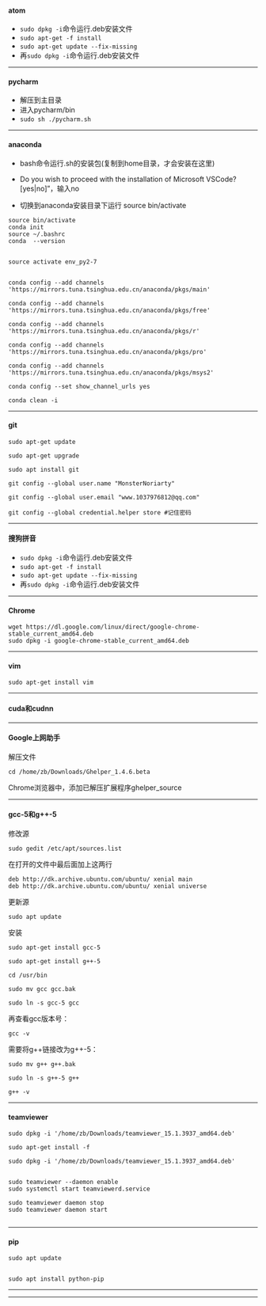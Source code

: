 
#### atom

- `sudo dpkg -i`命令运行.deb安装文件
- `sudo apt-get -f install`
- `sudo apt-get update --fix-missing`
- 再`sudo dpkg -i`命令运行.deb安装文件

---


#### pycharm

- 解压到主目录
- 进入pycharm/bin
- `sudo sh ./pycharm.sh`

---

#### anaconda

- bash命令运行.sh的安装包(复制到home目录，才会安装在这里)

- Do you wish to proceed with the installation of Microsoft VSCode? [yes|no]”，输入no

- 切换到anaconda安装目录下运行 source bin/activate
```
source bin/activate
conda init
source ~/.bashrc
conda  --version
```

```

source activate env_py2-7


```

```
conda config --add channels 'https://mirrors.tuna.tsinghua.edu.cn/anaconda/pkgs/main'

conda config --add channels 'https://mirrors.tuna.tsinghua.edu.cn/anaconda/pkgs/free'

conda config --add channels 'https://mirrors.tuna.tsinghua.edu.cn/anaconda/pkgs/r'

conda config --add channels 'https://mirrors.tuna.tsinghua.edu.cn/anaconda/pkgs/pro'

conda config --add channels 'https://mirrors.tuna.tsinghua.edu.cn/anaconda/pkgs/msys2'

conda config --set show_channel_urls yes

conda clean -i
```

---

#### git

```
sudo apt-get update

sudo apt-get upgrade

sudo apt install git

git config --global user.name "MonsterNoriarty"

git config --global user.email "www.1037976812@qq.com"

git config --global credential.helper store #记住密码
```

---

#### 搜狗拼音

- `sudo dpkg -i`命令运行.deb安装文件
- `sudo apt-get -f install`
- `sudo apt-get update --fix-missing`
- 再`sudo dpkg -i`命令运行.deb安装文件

---

#### Chrome

```
wget https://dl.google.com/linux/direct/google-chrome-stable_current_amd64.deb
sudo dpkg -i google-chrome-stable_current_amd64.deb
```

---
#### vim

```
sudo apt-get install vim

```

---
#### cuda和cudnn


---

#### Google上网助手


解压文件
```
cd /home/zb/Downloads/Ghelper_1.4.6.beta
```
Chrome浏览器中，添加已解压扩展程序ghelper_source

---

#### gcc-5和g++-5

修改源
```
sudo gedit /etc/apt/sources.list
```

在打开的文件中最后面加上这两行
```
deb http://dk.archive.ubuntu.com/ubuntu/ xenial main
deb http://dk.archive.ubuntu.com/ubuntu/ xenial universe
```

更新源
```
sudo apt update
```

安装
```
sudo apt-get install gcc-5
```
```
sudo apt-get install g++-5
```
```
cd /usr/bin
```
```
sudo mv gcc gcc.bak
```
```
sudo ln -s gcc-5 gcc
```

再查看gcc版本号：
```
gcc -v
```


需要将g++链接改为g++-5：
```
sudo mv g++ g++.bak
```
```
sudo ln -s g++-5 g++
```
```
g++ -v
```
---
#### teamviewer
```
sudo dpkg -i '/home/zb/Downloads/teamviewer_15.1.3937_amd64.deb'

sudo apt-get install -f

sudo dpkg -i '/home/zb/Downloads/teamviewer_15.1.3937_amd64.deb'


sudo teamviewer --daemon enable
sudo systemctl start teamviewerd.service

sudo teamviewer daemon stop
sudo teamviewer daemon start


```

---

#### pip

```
sudo apt update


sudo apt install python-pip
```

---




---
